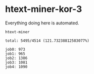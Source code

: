 # htext-miner-kor-3

Everything doing here is automated.

```
htext-miner

total: 5495/4514 (121.73238812583077%)

job0: 973
job1: 965
job2: 1386
job3: 1081
job4: 1090
```